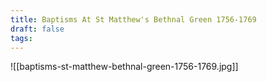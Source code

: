```yaml
---
title: Baptisms At St Matthew's Bethnal Green 1756-1769
draft: false
tags:
---
```

![[baptisms-st-matthew-bethnal-green-1756-1769.jpg]]
